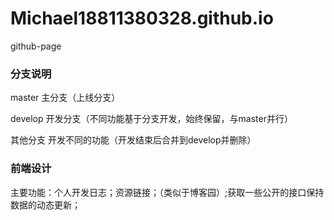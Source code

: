 # Michael18811380328.github.io

github-page

### 分支说明

master 主分支（上线分支）

develop 开发分支（不同功能基于分支开发，始终保留，与master并行）

其他分支 开发不同的功能（开发结束后合并到develop并删除）

### 前端设计

主要功能：个人开发日志；资源链接；（类似于博客园）;获取一些公开的接口保持数据的动态更新；
